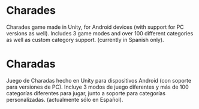 # Charades

Charades game made in Unity, for Android devices (with support for PC versions as well).
Includes 3 game modes and over 100 different categories as well as custom category support.
(currently in Spanish only).

# Charadas

Juego de Charadas hecho en Unity para dispositivos Android (con soporte para versiones de PC).
Incluye 3 modos de juego diferentes y más de 100 categorías diferentes para jugar, junto a soporte para categorías personalizadas.
(actualmente sólo en Español).

